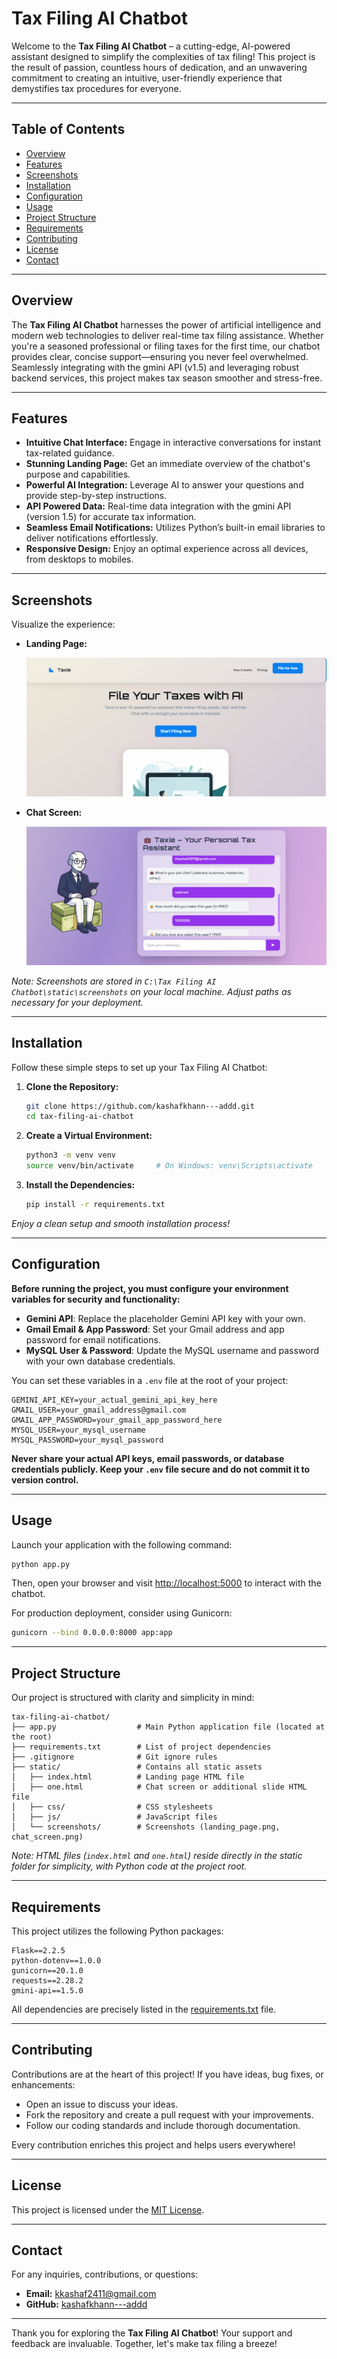 # Tax Filing AI Chatbot

Welcome to the **Tax Filing AI Chatbot** – a cutting-edge, AI-powered assistant designed to simplify the complexities of tax filing! This project is the result of passion, countless hours of dedication, and an unwavering commitment to creating an intuitive, user-friendly experience that demystifies tax procedures for everyone.

---

## Table of Contents
- [Overview](#overview)
- [Features](#features)
- [Screenshots](#screenshots)
- [Installation](#installation)
- [Configuration](#configuration)
- [Usage](#usage)
- [Project Structure](#project-structure)
- [Requirements](#requirements)
- [Contributing](#contributing)
- [License](#license)
- [Contact](#contact)

---

## Overview
The **Tax Filing AI Chatbot** harnesses the power of artificial intelligence and modern web technologies to deliver real-time tax filing assistance. Whether you're a seasoned professional or filing taxes for the first time, our chatbot provides clear, concise support—ensuring you never feel overwhelmed. Seamlessly integrating with the gmini API (v1.5) and leveraging robust backend services, this project makes tax season smoother and stress-free.

---

## Features
- **Intuitive Chat Interface:** Engage in interactive conversations for instant tax-related guidance.
- **Stunning Landing Page:** Get an immediate overview of the chatbot's purpose and capabilities.
- **Powerful AI Integration:** Leverage AI to answer your questions and provide step-by-step instructions.
- **API Powered Data:** Real-time data integration with the gmini API (version 1.5) for accurate tax information.
- **Seamless Email Notifications:** Utilizes Python’s built-in email libraries to deliver notifications effortlessly.
- **Responsive Design:** Enjoy an optimal experience across all devices, from desktops to mobiles.

---

## Screenshots
Visualize the experience:

- **Landing Page:**

  ![Landing Page](static/screenshots/landing_page.png)
  
- **Chat Screen:**

  ![Chat Screen](static/screenshots/chat_screen.png)

*Note: Screenshots are stored in `C:\Tax Filing AI Chatbot\static\screenshots` on your local machine. Adjust paths as necessary for your deployment.*

---

## Installation
Follow these simple steps to set up your Tax Filing AI Chatbot:

1. **Clone the Repository:**
   ```bash
   git clone https://github.com/kashafkhann---addd.git
   cd tax-filing-ai-chatbot
   ```

2. **Create a Virtual Environment:**
   ```bash
   python3 -m venv venv
   source venv/bin/activate     # On Windows: venv\Scripts\activate
   ```

3. **Install the Dependencies:**
   ```bash
   pip install -r requirements.txt
   ```

*Enjoy a clean setup and smooth installation process!*

---

## Configuration

**Before running the project, you must configure your environment variables for security and functionality:**
- **Gemini API**: Replace the placeholder Gemini API key with your own.
- **Gmail Email & App Password**: Set your Gmail address and app password for email notifications.
- **MySQL User & Password**: Update the MySQL username and password with your own database credentials.

You can set these variables in a `.env` file at the root of your project:

```plaintext
GEMINI_API_KEY=your_actual_gemini_api_key_here
GMAIL_USER=your_gmail_address@gmail.com
GMAIL_APP_PASSWORD=your_gmail_app_password_here
MYSQL_USER=your_mysql_username
MYSQL_PASSWORD=your_mysql_password
```

**Never share your actual API keys, email passwords, or database credentials publicly. Keep your `.env` file secure and do not commit it to version control.**

---

## Usage
Launch your application with the following command:
```bash
python app.py
```
Then, open your browser and visit [http://localhost:5000](http://localhost:5000) to interact with the chatbot.

For production deployment, consider using Gunicorn:
```bash
gunicorn --bind 0.0.0.0:8000 app:app
```

---

## Project Structure
Our project is structured with clarity and simplicity in mind:
```
tax-filing-ai-chatbot/
├── app.py                  # Main Python application file (located at the root)
├── requirements.txt        # List of project dependencies
├── .gitignore              # Git ignore rules
├── static/                 # Contains all static assets
│   ├── index.html          # Landing page HTML file
│   ├── one.html            # Chat screen or additional slide HTML file
│   ├── css/                # CSS stylesheets
│   ├── js/                 # JavaScript files
│   └── screenshots/        # Screenshots (landing_page.png, chat_screen.png)
```

*Note: HTML files (`index.html` and `one.html`) reside directly in the static folder for simplicity, with Python code at the project root.*

---

## Requirements
This project utilizes the following Python packages:
```plaintext
Flask==2.2.5
python-dotenv==1.0.0
gunicorn==20.1.0
requests==2.28.2
gmini-api==1.5.0
```
All dependencies are precisely listed in the [requirements.txt](requirements.txt) file.

---

## Contributing
Contributions are at the heart of this project! If you have ideas, bug fixes, or enhancements:
- Open an issue to discuss your ideas.
- Fork the repository and create a pull request with your improvements.
- Follow our coding standards and include thorough documentation.

Every contribution enriches this project and helps users everywhere!

---

## License
This project is licensed under the [MIT License](LICENSE).

---

## Contact
For any inquiries, contributions, or questions:
- **Email:** kkashaf2411@gmail.com
- **GitHub:** [kashafkhann---addd](https://github.com/kashafkhann---addd)

---

Thank you for exploring the **Tax Filing AI Chatbot**! Your support and feedback are invaluable. Together, let's make tax filing a breeze!
